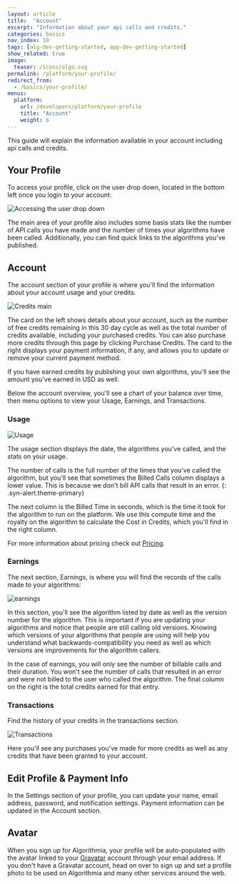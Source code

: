```yaml
---
layout: article
title:  "Account"
excerpt: "Information about your api calls and credits."
categories: basics
nav_index: 10
tags: [alg-dev-getting-started, app-dev-getting-started]
show_related: true
image:
  teaser: /icons/algo.svg
permalink: /platform/your-profile/
redirect_from:
  - /basics/your-profile/
menus:
  platform:
    url: /developers/platform/your-profile
    title: "Account"
    weight: 6
---
```


This guide will explain the information available in your account including api calls and credits.

## Your Profile

To access your profile, click on the user drop down, located in the bottom left once you login to your account:

<images-section>
  <image-popout>
    <img src="{{site.cdnurl}}{{site.baseurl}}/images/post_images/your_profile/user_drop_down.png" alt="Accessing the user drop down" class="syn-image-responsive">
  </image-popout>
</images-section>

The main area of your profile also includes some basis stats like the number of API calls you have made and the number of times your algorithms have been called. Additionally, you can find quick links to the algorithms you've published.

## Account

The account section of your profile is where you'll find the information about your account usage and your credits.

<images-section>
  <image-popout>
    <img src="{{site.cdnurl}}{{site.baseurl}}/images/post_images/your_profile/credits_main.png" alt="Credits main" class="syn-image-responsive">
  </image-popout>
</images-section>

The card on the left shows details about your account, such as the number of free credits remaining in this 30 day cycle as well as the total number of credits available, including your purchased credits. You can also purchase more credits through this page by clicking Purchase Credits. The card to the right displays your payment information, if any, and allows you to update or remove your current payment method.

If you have earned credits by publishing your own algorithms, you'll see the amount you've earned in USD as well.

Below the account overview, you'll see a chart of your balance over time, then menu options to view your Usage, Earnings, and Transactions.

### Usage

<images-section>
  <image-popout>
    <img src="{{site.cdnurl}}{{site.baseurl}}/images/post_images/your_profile/usage.png" alt="Usage" class="syn-image-responsive">
  </image-popout>
</images-section>

The usage section displays the date, the algorithms you've called, and the stats on your usage.

<div markdown="1">

The number of calls is the full number of the times that you've called the algorithm, but you'll see that sometimes the Billed Calls column displays a lower value. This is because we don't bill API calls that result in an error.
{: .syn-alert.theme-primary}

</div>

The next column is the Billed Time in seconds, which is the time it took for the algorithm to run on the platform. We use this compute time and the royalty on the algorithm to calculate the Cost in Credits, which you'll find in the right column.

For more information about pricing check out [Pricing]({{site.baseurl}}/pricing).

### Earnings

The next section, Earnings, is where you will find the records of the calls made to your algorithms:

<images-section>
  <image-popout>
    <img src="{{site.cdnurl}}{{site.baseurl}}/images/post_images/your_profile/earning.png" alt="earnings" class="syn-image-responsive">
  </image-popout>
</images-section>

In this section, you'll see the algorithm listed by date as well as the version number for the algorithm. This is important if you are updating your algorithms and notice that people are still calling old versions. Knowing which versions of your algorithms that people are using will help you understand what backwards-compatibility you need as well as which versions are improvements for the algorithm callers.

In the case of earnings, you will only see the number of billable calls and their duration. You won't see the number of calls that resulted in an error and were not billed to the user who called the algorithm. The final column on the right is the total credits earned for that entry.

### Transactions

Find the history of your credits in the transactions section.

<images-section>
  <image-popout>
    <img src="{{site.cdnurl}}{{site.baseurl}}/images/post_images/your_profile/transactions.png" alt="Transactions" class="syn-image-responsive">
  </image-popout>
</images-section>


Here you'll see any purchases you've made for more credits as well as any credits that have been granted to your account.

## Edit Profile & Payment Info

In the Settings section of your profile, you can update your name, email address, password, and notification settings. Payment information can be updated in the Account section.

## Avatar

When you sign up for Algorithmia, your profile will be auto-populated with the avatar linked to your [Gravatar](https://gravatar.com) account through your email address. If you don't have a Gravatar account, head on over to sign up and set a profile photo to be used on Algorithmia and many other services around the web.
